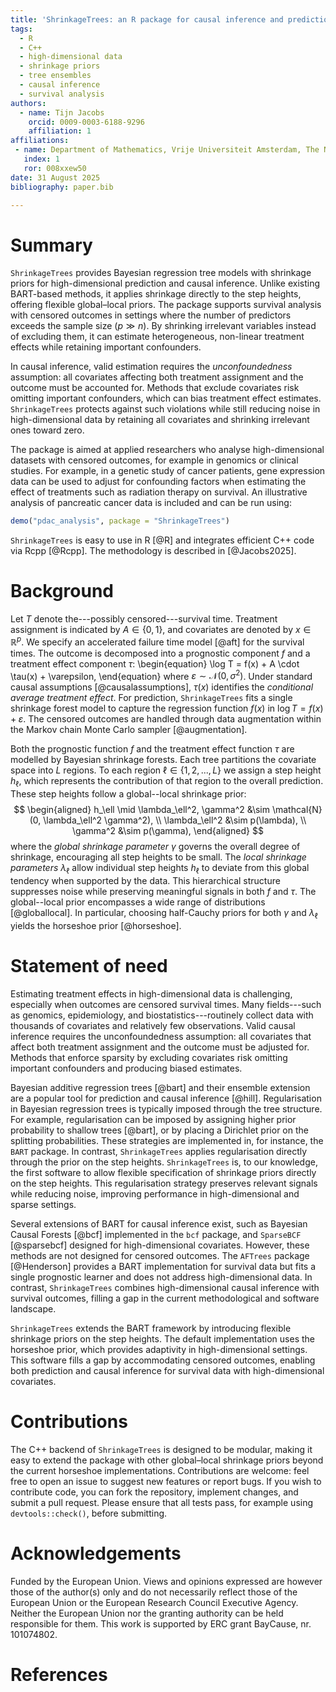 ```yaml
---
title: 'ShrinkageTrees: an R package for causal inference and prediction with Bayesian shrinkage trees in high-dimensions'
tags:
  - R
  - C++
  - high-dimensional data
  - shrinkage priors
  - tree ensembles
  - causal inference
  - survival analysis
authors:
  - name: Tijn Jacobs
    orcid: 0009-0003-6188-9296
    affiliation: 1
affiliations:
 - name: Department of Mathematics, Vrije Universiteit Amsterdam, The Netherlands
   index: 1
   ror: 008xxew50
date: 31 August 2025
bibliography: paper.bib

---
```


# Summary

`ShrinkageTrees` provides Bayesian regression tree models with shrinkage
priors for high-dimensional prediction and causal inference. 
Unlike existing BART-based methods, it applies shrinkage directly to the step heights, offering flexible global–local priors. The package supports survival analysis with censored outcomes in settings where the
number of predictors exceeds the sample size ($p \gg n$). By shrinking
irrelevant variables instead of excluding them, it can estimate heterogeneous,
non-linear treatment effects while retaining important confounders.

In causal inference, valid estimation requires the *unconfoundedness*
assumption: all covariates affecting both treatment assignment and the outcome
must be accounted for. Methods that exclude covariates risk omitting important
confounders, which can bias treatment effect estimates. `ShrinkageTrees`
protects against such violations while still reducing noise in high-dimensional
data by retaining all covariates and shrinking irrelevant ones toward zero.

The package is aimed at applied researchers who analyse high-dimensional
datasets with censored outcomes, for example in genomics or clinical studies. 
For example, in a genetic study of cancer patients,
gene expression data can be used to adjust for confounding factors when
estimating the effect of treatments such as radiation therapy on survival. An
illustrative analysis of pancreatic cancer data is included and can be run
using:

```r
demo("pdac_analysis", package = "ShrinkageTrees")
```

`ShrinkageTrees` is easy to use in R [@R] and integrates efficient C++ code via Rcpp
[@Rcpp].
The methodology is described in [@Jacobs2025].


# Background

Let $T$ denote the---possibly censored---survival time.
Treatment assignment is indicated by $A \in \{0,1\}$, and covariates are denoted
by $x \in \mathbb{R}^p$. 
We specify an accelerated failure time model [@aft] for the survival times. 
The outcome is decomposed into a prognostic component $f$ and a treatment effect component $\tau$:
\begin{equation}
\log T = f(x) + A \cdot \tau(x) + \varepsilon,
\end{equation}
where $\varepsilon \sim \mathcal{N}(0,\sigma^2)$.
Under standard causal assumptions [@causalassumptions],
$\tau(x)$ identifies the *conditional average treatment effect*.
For prediction, `ShrinkageTrees` fits a single shrinkage
forest model to capture the regression function $f(x)$ in
$\log T = f(x) + \varepsilon$.
The censored outcomes are handled through data
augmentation within the Markov chain Monte Carlo sampler [@augmentation].


Both the prognostic function $f$ and the treatment effect function $\tau$ are
modelled by Bayesian shrinkage forests. Each tree partitions the covariate
space into $L$ regions. To each region $\ell\in\{1,2,...,L\}$ we assign a step height $h_\ell$,
which represents the contribution of that region to the overall prediction.
These step heights follow a global--local shrinkage prior:
$$
\begin{aligned}
h_\ell \mid \lambda_\ell^2, \gamma^2 &\sim \mathcal{N}(0, \lambda_\ell^2 \gamma^2), \\
\lambda_\ell^2 &\sim p(\lambda), \\
\gamma^2 &\sim p(\gamma),
\end{aligned}
$$
where the *global shrinkage parameter* $\gamma$ governs the overall degree
of shrinkage, encouraging all step heights to be small.
The *local shrinkage parameters* $\lambda_\ell$ allow individual step heights
$h_\ell$ to deviate from this global tendency when supported by the data. This
hierarchical structure suppresses noise while preserving meaningful signals in
both $f$ and $\tau$. 
The global--local prior encompasses a wide range of distributions [@globallocal].
In particular, choosing half-Cauchy priors for both $\gamma$ and $\lambda_\ell$ yields the horseshoe prior [@horseshoe].

# Statement of need


Estimating treatment effects in high-dimensional data is challenging, especially
when outcomes are censored survival times. Many fields---such as genomics,
epidemiology, and biostatistics---routinely collect data with thousands of
covariates and relatively few observations. Valid causal inference requires the
unconfoundedness assumption: all covariates that affect both treatment
assignment and the outcome must be adjusted for. Methods that enforce sparsity
by excluding covariates risk omitting important confounders and producing biased
estimates. 

Bayesian additive regression trees [@bart] and their ensemble extension are a popular tool for prediction and causal inference [@hill].
Regularisation in Bayesian regression trees is typically imposed through the tree structure. 
For example, regularisation can be imposed by assigning higher prior
probability to shallow trees [@bart], or by placing a Dirichlet prior on
the splitting probabilities. These strategies are implemented in, for instance,
the `BART` package.
In contrast, `ShrinkageTrees`
applies regularisation directly through the prior on the step heights.
`ShrinkageTrees` is, to our knowledge, the first software to allow flexible specification of shrinkage priors directly on the step heights.
This regularisation strategy preserves relevant signals
while reducing noise, improving performance in high-dimensional and sparse
settings.

Several extensions of BART for causal inference exist, such as Bayesian Causal Forests
[@bcf] implemented in the `bcf` package, and `SparseBCF`
[@sparsebcf] designed for high-dimensional covariates. However, these
methods are not designed for censored outcomes. The `AFTrees` package
[@Henderson] provides a BART implementation for survival data but fits a
single prognostic learner and does not address high-dimensional data. In contrast,
`ShrinkageTrees` combines high-dimensional causal inference with
survival outcomes, filling a gap in the current methodological and software
landscape. 

`ShrinkageTrees` extends the BART framework by introducing
flexible shrinkage priors on the step heights. The default implementation uses
the horseshoe prior, which provides adaptivity in high-dimensional settings.
This software fills a gap by accommodating censored outcomes, enabling both
prediction and causal inference for survival data with high-dimensional
covariates.



# Contributions

The C++ backend of `ShrinkageTrees` is designed to be modular, making it easy to
extend the package with other global–local shrinkage priors beyond the current
horseshoe implementations. Contributions are welcome: feel free to open an issue
to suggest new features or report bugs. If you wish to contribute code, you can
fork the repository, implement changes, and submit a pull request. Please ensure
that all tests pass, for example using `devtools::check()`, before submitting.

# Acknowledgements

Funded by the European Union. Views and opinions expressed are however those of 
the author(s) only and do not necessarily reflect those of the European Union or
the European Research Council Executive Agency. Neither the European Union nor
the granting authority can be held responsible for them. This work is supported 
by ERC grant BayCause, nr. 101074802.

# References